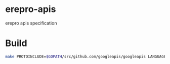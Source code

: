 # erepro-apis

erepro apis specification

# Build
```bash
make PROTOINCLUDE=$GOPATH/src/github.com/googleapis/googleapis LANGUAGE=python OUTPUT=out
```

